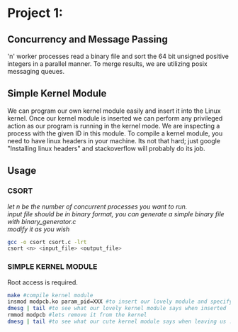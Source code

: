 # Project 1: 
## Concurrency and Message Passing

'n' worker processes read a binary file and sort the 64 bit unsigned positive integers in a parallel manner.
To merge results, we are utilizing posix messaging queues.

## Simple Kernel Module

We can program our own kernel module easily and insert it into the Linux kernel. Once our kernel module is inserted we can perform any privileged action as our program is running in the kernel mode. We are inspecting a process with the given ID in this module.
To compile a kernel module, you need to have linux headers in your machine. Its not that hard; just google "Installing linux headers" and stackoverflow will probably do its job.


## Usage

### CSORT
_let n be the number of concurrent processes you want to run._  
_input file should be in binary format, you can generate a simple binary file with binary_generator.c_  
_modify it as you wish_  
```bash
gcc -o csort csort.c -lrt
csort <n> <input_file> <output_file>
``` 

### SIMPLE KERNEL MODULE
Root access is required.
```bash
make #compile kernel module  
insmod modpcb.ko param_pid=XXX #to insert our lovely module and specify a process id to inspect, (change XXX)   
dmesg | tail #to see what our lovely kernel module says when inserted  
rmmod modpcb #lets remove it from the kernel  
dmesg | tail #to see what our cute kernel module says when leaving us :(  
```


